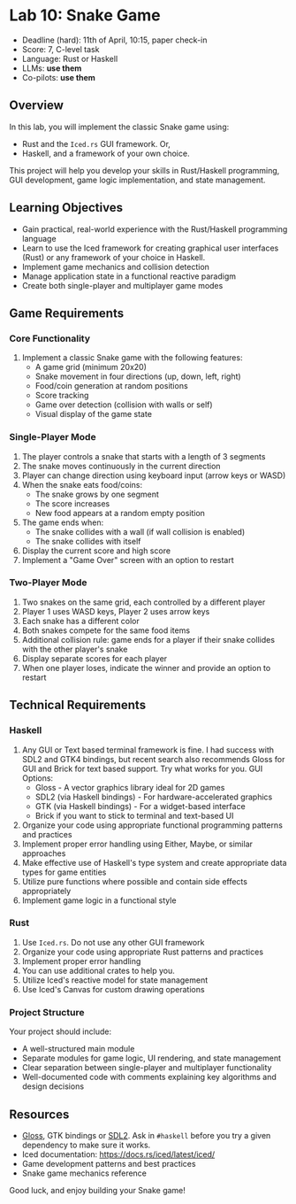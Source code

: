 # Lab 10: Snake Game

* Deadline (hard): 11th of April, 10:15, paper check-in
* Score: 7, C-level task
* Language: Rust or Haskell
* LLMs: **use them**
* Co-pilots: **use them**


## Overview

In this lab, you will implement the classic Snake game using:
* Rust and the `Iced.rs` GUI framework. Or,
* Haskell, and a framework of your own choice.

This project will help you develop your skills in Rust/Haskell programming, GUI development, game logic implementation, and state management.


## Learning Objectives

- Gain practical, real-world experience with the Rust/Haskell programming language
- Learn to use the Iced framework for creating graphical user interfaces (Rust) or any framework of your choice in Haskell.
- Implement game mechanics and collision detection
- Manage application state in a functional reactive paradigm
- Create both single-player and multiplayer game modes


## Game Requirements

### Core Functionality
1. Implement a classic Snake game with the following features:
   - A game grid (minimum 20x20)
   - Snake movement in four directions (up, down, left, right)
   - Food/coin generation at random positions
   - Score tracking
   - Game over detection (collision with walls or self)
   - Visual display of the game state

### Single-Player Mode
1. The player controls a snake that starts with a length of 3 segments
2. The snake moves continuously in the current direction
3. Player can change direction using keyboard input (arrow keys or WASD)
4. When the snake eats food/coins:
   - The snake grows by one segment
   - The score increases
   - New food appears at a random empty position
5. The game ends when:
   - The snake collides with a wall (if wall collision is enabled)
   - The snake collides with itself
6. Display the current score and high score
7. Implement a "Game Over" screen with an option to restart

### Two-Player Mode
1. Two snakes on the same grid, each controlled by a different player
2. Player 1 uses WASD keys, Player 2 uses arrow keys
3. Each snake has a different color
4. Both snakes compete for the same food items
5. Additional collision rule: game ends for a player if their snake collides with the other player's snake
6. Display separate scores for each player
7. When one player loses, indicate the winner and provide an option to restart


## Technical Requirements

### Haskell

1. Any GUI or Text based terminal framework is fine. I had success with SDL2 and GTK4 bindings, but recent search also recommends Gloss for GUI and Brick for text based support. Try what works for you. GUI Options:
   - Gloss - A vector graphics library ideal for 2D games
   - SDL2 (via Haskell bindings) - For hardware-accelerated graphics
   - GTK (via Haskell bindings) - For a widget-based interface
   - Brick if you want to stick to terminal and text-based UI
2. Organize your code using appropriate functional programming patterns and practices
3. Implement proper error handling using Either, Maybe, or similar approaches
4. Make effective use of Haskell's type system and create appropriate data types for game entities
5. Utilize pure functions where possible and contain side effects appropriately
6. Implement game logic in a functional style

### Rust 
1. Use `Iced.rs`. Do not use any other GUI framework
2. Organize your code using appropriate Rust patterns and practices
3. Implement proper error handling
4. You can use additional crates to help you.
5. Utilize Iced's reactive model for state management
6. Use Iced's Canvas for custom drawing operations


### Project Structure
Your project should include:
- A well-structured main module
- Separate modules for game logic, UI rendering, and state management
- Clear separation between single-player and multiplayer functionality
- Well-documented code with comments explaining key algorithms and design decisions


## Resources
- [Gloss](https://hackage.haskell.org/package/gloss), GTK bindings or [SDL2](https://hackage.haskell.org/package/sdl2). Ask in `#haskell` before you try a given dependency to make sure it works.
- Iced documentation: https://docs.rs/iced/latest/iced/
- Game development patterns and best practices
- Snake game mechanics reference

Good luck, and enjoy building your Snake game!